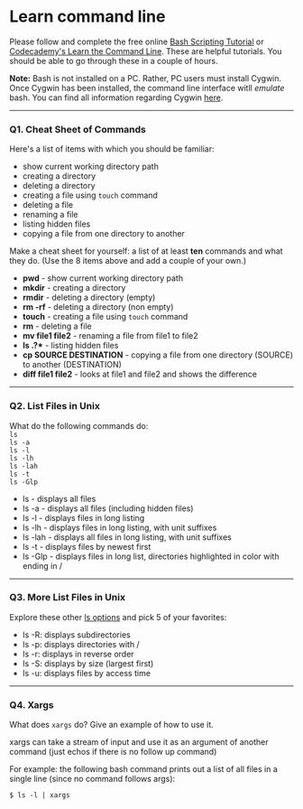 # Learn command line

Please follow and complete the free online [Bash Scripting Tutorial](https://ryanstutorials.net/bash-scripting-tutorial/) or [Codecademy's Learn the Command Line](https://www.codecademy.com/learn/learn-the-command-line). These are helpful tutorials. You should be able to go through these in a couple of hours.

**Note:** Bash is not installed on a PC. Rather, PC users must install Cygwin. Once Cygwin has been installed, the command line interface witll _emulate_ bash. You can find all information regarding Cygwin [here](https://www.cygwin.com/).

---

### Q1.  Cheat Sheet of Commands  

Here's a list of items with which you should be familiar:  
* show current working directory path
* creating a directory
* deleting a directory
* creating a file using `touch` command
* deleting a file
* renaming a file
* listing hidden files
* copying a file from one directory to another

Make a cheat sheet for yourself: a list of at least **ten** commands and what they do.  (Use the 8 items above and add a couple of your own.)  

* **pwd** - show current working directory path
* **mkdir** - creating a directory
* **rmdir** - deleting a directory (empty)
* **rm -rf** - deleting a directory (non empty)
* **touch** - creating a file using `touch` command
* **rm** - deleting a file
* **mv file1 file2** - renaming a file from file1 to file2
* **ls .?\*** - listing hidden files
* **cp SOURCE DESTINATION** - copying a file from one directory (SOURCE) to another (DESTINATION)
* **diff file1 file2** - looks at file1 and file2 and shows the difference 
---

### Q2.  List Files in Unix   

What do the following commands do:  
`ls`  
`ls -a`  
`ls -l`  
`ls -lh`  
`ls -lah`  
`ls -t`  
`ls -Glp`  

* ls - displays all files
* ls -a - displays all files (including hidden files)
* ls -l - displays files in long listing
* ls -lh - displays files in long listing, with unit suffixes
* ls -lah - displays all files in long listing, with unit suffixes
* ls -t - displays files by newest first
* ls -Glp - displays files in long list, directories highlighted in color with ending in / 
---

### Q3.  More List Files in Unix  

Explore these other [ls options](http://www.techonthenet.com/unix/basic/ls.php) and pick 5 of your favorites:

* ls -R: displays subdirectories
* ls -p: displays directories with /
* ls -r: displays in reverse order
* ls -S: displays by size (largest first)
* ls -u: displays files by access time

---

### Q4.  Xargs   

What does `xargs` do? Give an example of how to use it.

xargs can take a stream of input and use it as an argument of another command (just echos if there is no follow up command)

For example: the following bash command prints out a list of all files in a single line (since no command follows args):

```console
$ ls -l | xargs
```
 

